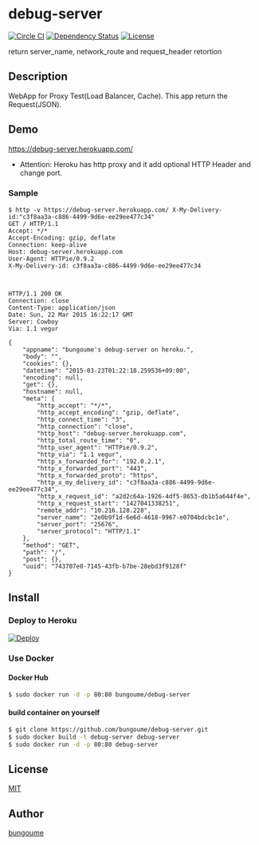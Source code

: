 debug-server
=========

[![Circle CI](https://circleci.com/gh/bungoume/debug-server.svg?style=shield)](https://circleci.com/gh/bungoume/debug-server)
[![Dependency Status](https://gemnasium.com/bungoume/debug-server.svg)](https://gemnasium.com/bungoume/debug-server)
[![License](http://img.shields.io/:license-MIT-blue.svg)](LICENSE)

return server_name, network_route and request_header retortion

## Description
WebApp for Proxy Test(Load Balancer, Cache). This app return the Request(JSON).

## Demo
https://debug-server.herokuapp.com/

* Attention: Heroku has http proxy and it add optional HTTP Header and change port.

### Sample
```
$ http -v https://debug-server.herokuapp.com/ X-My-Delivery-id:"c3f8aa3a-c886-4499-9d6e-ee29ee477c34"
GET / HTTP/1.1
Accept: */*
Accept-Encoding: gzip, deflate
Connection: keep-alive
Host: debug-server.herokuapp.com
User-Agent: HTTPie/0.9.2
X-My-Delivery-id: c3f8aa3a-c886-4499-9d6e-ee29ee477c34



HTTP/1.1 200 OK
Connection: close
Content-Type: application/json
Date: Sun, 22 Mar 2015 16:22:17 GMT
Server: Cowboy
Via: 1.1 vegur

{
    "appname": "bungoume's debug-server on heroku.",
    "body": "",
    "cookies": {},
    "datetime": "2015-03-23T01:22:18.259536+09:00",
    "encoding": null,
    "get": {},
    "hostname": null,
    "meta": {
        "http_accept": "*/*",
        "http_accept_encoding": "gzip, deflate",
        "http_connect_time": "3",
        "http_connection": "close",
        "http_host": "debug-server.herokuapp.com",
        "http_total_route_time": "0",
        "http_user_agent": "HTTPie/0.9.2",
        "http_via": "1.1 vegur",
        "http_x_forwarded_for": "192.0.2.1",
        "http_x_forwarded_port": "443",
        "http_x_forwarded_proto": "https",
        "http_x_my_delivery_id": "c3f8aa3a-c886-4499-9d6e-ee29ee477c34",
        "http_x_request_id": "a2d2c64a-1926-4df5-8653-db1b5a644f4e",
        "http_x_request_start": "1427041338251",
        "remote_addr": "10.216.128.228",
        "server_name": "2e0b9f1d-6e6d-4618-9967-e0704bdcbc1e",
        "server_port": "25676",
        "server_protocol": "HTTP/1.1"
    },
    "method": "GET",
    "path": "/",
    "post": {},
    "uuid": "743707e0-7145-43fb-b7be-28ebd3f9128f"
}
```

## Install
### Deploy to Heroku
[![Deploy](https://www.herokucdn.com/deploy/button.png)](https://heroku.com/deploy)

### Use Docker
#### Docker Hub

```sh
$ sudo docker run -d -p 80:80 bungoume/debug-server
```

#### build container on yourself

```sh
$ git clone https://github.com/bungoume/debug-server.git
$ sudo docker build -t debug-server debug-server
$ sudo docker run -d -p 80:80 debug-server
```

## License

[MIT](LICENSE)


## Author

[bungoume](https://github.com/bungoume)
